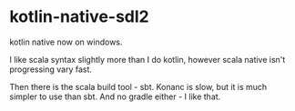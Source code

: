# kotlin-native-sdl2

kotlin native now on windows. 

I like scala syntax slightly more than I do kotlin, however scala native isn't progressing vary fast.

Then there is the scala build tool - sbt. Konanc is slow, but it is much simpler to use than sbt. And no gradle either - I like that.
 